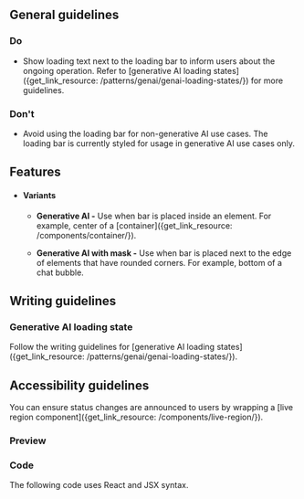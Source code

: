 ## General guidelines

### Do

  * Show loading text next to the loading bar to inform users about the ongoing operation. Refer to [generative AI loading states]({get_link_resource: /patterns/genai/genai-loading-states/}) for more guidelines. 



### Don't

  * Avoid using the loading bar for non-generative AI use cases. The loading bar is currently styled for usage in generative AI use cases only. 



## Features

  * #### Variants

    * **Generative AI -** Use when bar is placed inside an element. For example, center of a [container]({get_link_resource: /components/container/}).

    * **Generative AI with mask -** Use when bar is placed next to the edge of elements that have rounded corners. For example, bottom of a chat bubble.  





## Writing guidelines

### Generative AI loading state

Follow the writing guidelines for [generative AI loading states]({get_link_resource: /patterns/genai/genai-loading-states/}).  


## Accessibility guidelines

You can ensure status changes are announced to users by wrapping a [live region component]({get_link_resource: /components/live-region/}).

### Preview

### Code

The following code uses React and JSX syntax.
